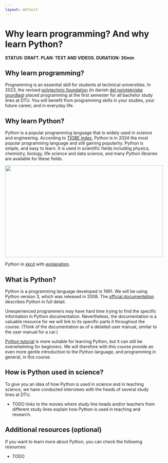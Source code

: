 ```yaml
---
layout: default
---
```


# Why learn programming? And why learn Python?
**STATUS: DRAFT. PLAN: TEXT AND VIDEOS. DURATION: 30min**

## Why learn programming?
Programming is an essential skill for students at technical universities. In 2023, the revised [polytechnic foundation](https://www.dtu.dk/english/education/undergraduate/undergraduate-programmes-in-danish/bsc-eng-programmes) (in danish
[det polytekniske grundlag](https://www.dtu.dk/uddannelse/bachelor/uddannelsens-opbygning/det-polytekniske-grundlag)) placed programming at the first semester for all bachelor study lines at DTU. You will benefit from programming skills in your studies, your future career, and in everyday life.


## Why learn Python?
Python is a popular programming language that is widely used in science and engineering. According to [TIOBE index](https://en.wikipedia.org/wiki/TIOBE_index), Python is in 2024 the most popular programming language and still gaining popularity. Python is simple, and easy to learn. It is used in scientific fields including physics, chemistry, biology, life science and data science, and many Python libraries are available for these fields. 

<!---If only I could include just half of the comic.
![Python in xkcd](https://imgs.xkcd.com/comics/python.png)
but nothing seems to work as I want it.-
--->

<!--style>
.clip-me {    
  clip-path: inset(0% 0% 50% 0%); 
} 
</style>
<img class="clip-me" src="https://imgs.xkcd.com/comics/python.png"-->
 
<div style="position: relative; width: 518px; height: 300px;">
    <img src="https://imgs.xkcd.com/comics/python.png" 
        style="width: 100%; height: 100%; object-fit: none; object-position: 0% 0%;" >
</div>

Python in [xkcd](https://xkcd.com/) with [explanation](https://www.explainxkcd.com/wiki/index.php/353:_Python).

## What is Python?

Python is a programming language developed in 1991. We will be using Python version 3, which was released in 2008. The [official documentation](https://docs.python.org/3/) describes Python in full detail.

Unexperienced programmers may have hard time trying to find the specific information in Python documentation. Nevertheless, the documentation is a valuable resource for we will link to its specific parts it throughout the course. (Think of the documentation as of a detailed user manual, similar to the user manual for a car.)

[Python tutorial](https://docs.python.org/3/tutorial/index.html) is more suitable for learning Python, but it can still be overwhelming for beginners. We will therefore with this course provide an even more gentle introduction to the Python language, and programming in general, in this course.

## How is Python used in science?

To give you an idea of how Python is used in science and in teaching science, we have conducted interviews with the heads of several study lines at DTU.

* TODO links to the movies where study line heads and/or teachers from different study lines explain how Python is used in teaching and research.

## Additional resources (optional)
If you want to learn more about Python, you can check the following resources:
* TODO